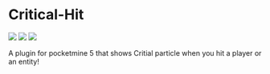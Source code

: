 # Critical-Hit
<a href="https://poggit.pmmp.io/p/CriticalHit"><img src="https://poggit.pmmp.io/shield.state/CriticalHit"></a>
<a href="https://poggit.pmmp.io/p/CriticalHit"><img src="https://poggit.pmmp.io/shield.api/CriticalHit"></a>
<a href="https://poggit.pmmp.io/p/CriticalHit"><img src="https://poggit.pmmp.io/shield.dl.total/CriticalHit"></a>
<p>A plugin for pocketmine 5 that shows Critial particle when you hit a player or an entity!</p>
